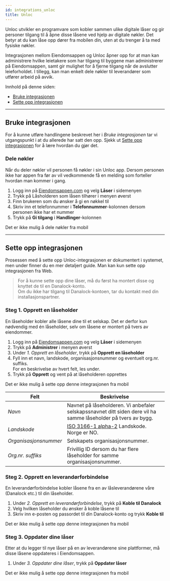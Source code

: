 ```yaml
---
id: integrations_unloc
title: Unloc
---
```


Unloc utvikler en programvare som kobler sammen ulike digitale låser og gir personer tilgang til å åpne disse låsene ved hjelp av digitale nøkler. Det betyr at du kan låse opp dører fra mobilen din, uten at du trenger å ta med fysiske nøkler.

Integrasjonen mellom Eiendomsappen og Unloc åpner opp for at man kan administrere hvilke leietakere som har tilgang til byggene man administrerer på Eiendomsappen, samt gir mulighet for å fjerne tilgang når de avslutter leieforholdet. I tillegg, kan man enkelt dele nøkler til leverandører som utfører arbeid på avvik.

Innhold på denne siden:
- [Bruke integrasjonen](#bruke-integrasjonen)
- [Sette opp integrasjonen](#sette-opp-integrasjonen)

---

## Bruke integrasjonen
For å kunne utføre handlingene beskrevet her i _Bruke integrasjonen_ tar vi utgangspunkt i at du allerede har satt den opp. Sjekk ut [Sette opp integrasjonen](#sette-opp-integrasjonen) for å lære hvordan du gjør det.


### Dele nøkler
Når du deler nøkler vil personen få nøkler i sin Unloc app. Dersom personen ikke har appen fra før av vil vedkommende få en melding som forteller hvordan man kommer i gang.

<!--DOCUSAURUS_CODE_TABS-->
<!--Web-->
1. Logg inn på [Eiendomsappen.com](https://eiendomsappen.com/dashboard) og velg **Låser** i sidemenyen
1. Trykk på Låsholderen som låsen tilhører i menyen øverst
1. Finn brukeren som du ønsker å gi en nøkkel til
1. Skriv inn et telefonnummer i **Telefonnummer**-kolonnen dersom personen ikke har et nummer
1. Trykk på **Gi tilgang** i **Handlinger**-kolonnen
<!--Mobil-->
Det er ikke mulig å dele nøkler fra mobil
<!--END_DOCUSAURUS_CODE_TABS-->



---

## Sette opp integrasjonen
Prosessen med å sette opp Unloc-integrasjonen er dokumentert i systemet, men under finner du en mer detaljert guide. Man kan kun sette opp integrasjonen fra Web.

> For å kunne sette opp dine låser, må du først ha montert disse og knyttet de til en Danalock-konto.<br>Om du ikke har tilgang til Danalock-kontoen, tar du kontakt med din installasjonspartner.

### Steg 1. Opprett en låseholder
En låseholder kobler alle låsene dine til et selskap. Det er derfor kun nødvendig med én låseholder, selv om låsene er montert på tvers av eiendommer.

<!--DOCUSAURUS_CODE_TABS-->
<!--Web-->
1. Logg inn på [Eiendomsappen.com](https://eiendomsappen.com/dashboard) og velg **Låser** i sidemenyen
1. Trykk på **Administrer** i menyen øverst
1. Under _1. Opprett en låseholder_, trykk på **Opprett en låseholder**
1. Fyll inn et navn, landskode, organisasjonsnummer og eventuelt org.nr. suffiks.<br>For en beskrivelse av hvert felt, les under.
1. Trykk på **Opprett** og vent på at låseholderen opprettes
<!--Mobil-->
Det er ikke mulig å sette opp denne integrasjonen fra mobil
<!--END_DOCUSAURUS_CODE_TABS-->

| Felt | Beskrivelse|
|------|------------|
| _Navn_ | Navnet på låseholderen. Vi anbefaler selskapssnavnet ditt siden dere vil ha samme låseholder på tvers av bygg. |
| _Landskode_	| [ISO 3166-1 alpha-2](https://en.wikipedia.org/wiki/ISO_3166-1_alpha-2) Landskode. Norge er NO. |
| _Organisasjonsnummer_ | Selskapets organisasjonsnummer. |
| _Org.nr. suffiks_ | Frivillig ID dersom du har flere låseholder for samme organisasjonsnummer. |


### Steg 2. Opprett en leverandørforbindelse
En leverandørforbindelse kobler låsene fra en av låsleverandørene våre (Danalock etc.) til din låseholder.

<!--DOCUSAURUS_CODE_TABS-->
<!--Web-->
1. Under _2. Opprett en leverandørforbindelse_, trykk på **Koble til Danalock**
1. Velg hvilken låseholder du ønsker å koble låsene til
1. Skriv inn e-posten og passordet til din Danalock-konto og trykk **Koble til**
<!--Mobil-->
Det er ikke mulig å sette opp denne integrasjonen fra mobil
<!--END_DOCUSAURUS_CODE_TABS-->

### Steg 3. Oppdater dine låser
Etter at du legger til nye låser på en av leverandørene sine plattformer, må disse låsene oppdateres i Eiendomsappen.

<!--DOCUSAURUS_CODE_TABS-->
<!--Web-->
1. Under _3. Oppdater dine låser_, trykk på **Oppdater låser**
<!--Mobil-->
Det er ikke mulig å sette opp denne integrasjonen fra mobil
<!--END_DOCUSAURUS_CODE_TABS-->

